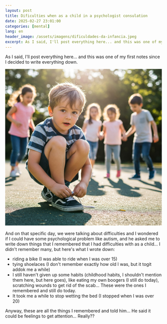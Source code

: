```yaml
---
layout: post
title: Dificulties when as a child in a psychologist consulation
date: 2025-02-27 23:01:00
categories: [mental]
lang: en
header_image: /assets/imagens/dificuldades-da-infancia.jpeg
excerpt: As I said, I'll post everything here... and this was one of my first notes since I decided to wri...
---
```


As I said, I'll post everything here... and this was one of my first notes since I decided to write everything down.

![Dificulties when as a child](/assets/imagens/dificuldades-da-infancia.jpeg)

And on that specific day, we were talking about difficulties and I wondered if I could have some psychological problem like autism, and he asked me to write down things that I remembered that I had difficulties with as a child... I didn't remember many, but here's what I wrote down:

* riding a bike (I was able to ride when I was over 15)
* tying shoelaces (I don't remember exactly how old I was, but it togit addok me a while)
* I still haven't given up some habits (childhood habits, I shouldn't mention them here, but here goes), like eating my own boogers (I still do today), scratching wounds to get rid of the scab... These were the ones I remembered and still do today.
* It took me a while to stop wetting the bed (I stopped when I was over 20)

Anyway, these are all the things I remembered and told him... He said it could be feelings to get attention... Really??